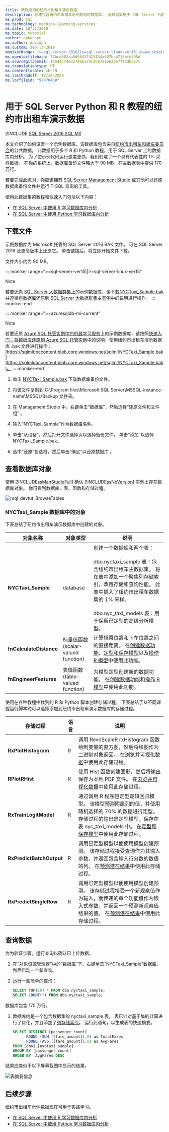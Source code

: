 ```yaml
---
title: 教程适用的纽约市出租车演示数据
description: 创建包含纽约市出租车示例数据的数据库。 此数据集用于 SQL Server 机器学习服务的 R 和 Python 教程。
ms.prod: sql
ms.technology: machine-learning-services
ms.date: 10/31/2018
ms.topic: tutorial
author: dphansen
ms.author: davidph
ms.custom: seo-lt-2019
monikerRange: '>=sql-server-2016||>=sql-server-linux-ver15||>=azuresqldb-mi-current'
ms.openlocfilehash: 77bcd682aa8d58437421134a697bcb715efe595d
ms.sourcegitcommit: 1a544cf4dd2720b124c3697d1e62ae7741db757c
ms.translationtype: HT
ms.contentlocale: zh-CN
ms.lasthandoff: 12/14/2020
ms.locfileid: "97470468"
---
```

# <a name="nyc-taxi-demo-data-for-sql-server-python-and-r-tutorials"></a>用于 SQL Server Python 和 R 教程的纽约市出租车演示数据
[!INCLUDE [SQL Server 2016 SQL MI](../../includes/applies-to-version/sqlserver2016-asdbmi.md)]

本文介绍了如何设置一个示例数据库，该数据库包含来自[纽约市出租车和轿车委员会](http://www.nyc.gov/html/tlc/html/about/trip_record_data.shtml)的公共数据。 此数据用于多个 R 和 Python 教程，用于 SQL Server 上的数据库内分析。 为了使示例代码运行速度更快，我们创建了一个具有代表性的 1% 采样数据。 在你的系统上，数据库备份文件略大于 90 MB，在主数据表中提供 170 万行。

若要完成此练习，你应该拥有 [SQL Server Management Studio](../../ssms/download-sql-server-management-studio-ssms.md?view=sql-server-2017&preserve-view=true) 或其他可以还原数据库备份文件并运行 T-SQL 查询的工具。

使用此数据集的教程和快速入门包括以下内容：

+ [在 SQL Server 中使用 R 学习数据库内分析](r-taxi-classification-introduction.md)
+ [在 SQL Server 中使用 Python 学习数据库内分析](python-taxi-classification-introduction.md)

## <a name="download-files"></a>下载文件

示例数据库为 Microsoft 托管的 SQL Server 2016 BAK 文件。 可在 SQL Server 2016 及更高版本上还原它。 单击链接后，将立即开始文件下载。 

文件大小约为 90 MB。

::: moniker range=">=sql-server-ver15||>=sql-server-linux-ver15"
>[!NOTE]
>若要还原 [SQL Server 大数据群集](../../big-data-cluster/big-data-cluster-overview.md)上的示例数据库，请下载[NYCTaxi_Sample.bak](https://sqlmldoccontent.blob.core.windows.net/sqlml/NYCTaxi_Sample.bak) 并遵循[将数据库还原到 SQL Server 大数据群集主实例](../../big-data-cluster/data-ingestion-restore-database.md)中的说明进行操作。
::: moniker-end

::: moniker range=">=azuresqldb-mi-current"
>[!NOTE]
>若要还原 [Azure SQL 托管实例中的机器学习服务](/azure/azure-sql/managed-instance/machine-learning-services-overview)上的示例数据库，请按照[快速入门：将数据库还原到 Azure SQL 托管实例](/azure/azure-sql/managed-instance/restore-sample-database-quickstart)中的说明，使用纽约市出租车演示数据库 .bak 文件进行操作：[https://sqlmldoccontent.blob.core.windows.net/sqlml/NYCTaxi_Sample.bak](https://sqlmldoccontent.blob.core.windows.net/sqlml/NYCTaxi_Sample.bak)。
::: moniker-end

1. 单击 [NYCTaxi_Sample.bak](https://sqlmldoccontent.blob.core.windows.net/sqlml/NYCTaxi_Sample.bak) 下载数据库备份文件。

2. 将该文件复制到 C:\Program files\Microsoft SQL Server\MSSQL-instance-name\MSSQL\Backup 文件夹。

3. 在 Management Studio 中，右键单击“数据库”，然后选择“还原文件和文件组” 。

4. 输入“NYCTaxi_Sample”作为数据库名称。

5. 单击“从设备”，然后打开文件选择页以选择备份文件。 单击“添加”以选择 NYCTaxi_Sample.bak。

6. 选中“还原”复选框，然后单击“确定”以还原数据库 。

## <a name="review-database-objects"></a>查看数据库对象
   
使用 [!INCLUDE[ssManStudioFull](../../includes/ssmanstudiofull-md.md)] 确认 [!INCLUDE[ssNoVersion](../../includes/ssnoversion-md.md)] 实例上存在数据库对象。 你可看到数据库、表、函数和存储过程。
  
   ![rsql_devtut_BrowseTables](media/rsql-devtut-browsetables.png "rsql_devtut_BrowseTables")

### <a name="objects-in-nyctaxi_sample-database"></a>NYCTaxi_Sample 数据库中的对象

下表总结了纽约市出租车演示数据库中创建的对象。

|**对象名称**|**对象类型**|**说明**|
|----------|------------------------|---------------|
|**NYCTaxi_Sample** | database | 创建一个数据库和两个表：<br /><br />dbo.nyctaxi_sample 表：包含纽约市出租车主数据集。 将在表中添加一个聚集列存储索引，改善存储和查询性能。 此表中插入了纽约市出租车数据集的 1% 采样。<br /><br />dbo.nyc_taxi_models 表：用于保留已定型的高级分析模型。|
|**fnCalculateDistance** |标量值函数 (scalar-valued function) | 计算搭乘位置和下车位置之间的直接距离。 在[创建数据功能](r-taxi-classification-create-features.md)、[定型和保存模型](r-taxi-classification-train-model.md)以及[操作 R 模型](r-taxi-classification-deploy-model.md)中使用此功能。|
|**fnEngineerFeatures** |表值函数 (table-valued function) | 为模型定型创建新的数据功能。 在[创建数据功能](r-taxi-classification-create-features.md)和[操作 R 模型](r-taxi-classification-deploy-model.md)中使用此功能。|


使用在各种教程中找到的 R 和 Python 脚本创建存储过程。 下表总结了从不同课程运行脚本时可以选择添加到纽约市出租车演示数据库的存储过程。

|**存储过程**|**语言**|**说明**|
|-------------------------|------------|---------------|
|**RxPlotHistogram** |R | 调用 RevoScaleR rxHistogram 函数绘制变量的直方图，然后将绘图作为二进制对象返回。 在[浏览并可视化数据](r-taxi-classification-explore-data.md)中使用此存储过程。|
|**RPlotRHist** |R| 使用 Hist 函数创建图形，然后将输出保存为本地 PDF 文件。 在[浏览并可视化数据](r-taxi-classification-explore-data.md)中使用此存储过程。|
|**RxTrainLogitModel**  |R| 通过调用 R 程序包定型逻辑回归模型。 该模型预测附属列的值，并使用随机选择的 70% 的数据进行定型。 存储过程的输出是定型模型，保存在表 nyc_taxi_models 中。 在[定型和保存模型](r-taxi-classification-train-model.md)中使用此存储过程。|
|**RxPredictBatchOutput**  |R | 调用已定型模型以便使用模型创建预测。 该存储过程接受查询作为其输入参数，并返回包含输入行分数的数值的列。 在[预测潜在结果](r-taxi-classification-deploy-model.md)中使用此存储过程。|
|**RxPredictSingleRow**  |R| 调用已定型模型以便使用模型创建预测。 该存储过程接受一个新观察值作为输入，而传递的单个功能值作为嵌入式参数，并返回一个预测新观察值结果的值。 在[预测潜在结果](r-taxi-classification-deploy-model.md)中使用此存储过程。|

## <a name="query-the-data"></a>查询数据

作为验证步骤，运行查询以确认已上传数据。

1. 在“对象资源管理器”中的“数据库”下，右键单击“NYCTaxi_Sample”数据库，然后启动一个新查询。

2. 运行一些简单的查询：

    ```sql
    SELECT TOP(10) * FROM dbo.nyctaxi_sample;
    SELECT COUNT(*) FROM dbo.nyctaxi_sample;
    ```
数据库包含 170 万行。

3. 数据库内是一个包含数据集的 nyctaxi_sample 表。 表已针对基于集的计算进行了优化，并且添加了[列存储索引](../../relational-databases/indexes/columnstore-indexes-overview.md)。 运行此语句，以生成表的快速摘要。

    ```sql
    SELECT DISTINCT [passenger_count]
        , ROUND (SUM ([fare_amount]),0) as TotalFares
        , ROUND (AVG ([fare_amount]),0) as AvgFares
    FROM [dbo].[nyctaxi_sample]
    GROUP BY [passenger_count]
    ORDER BY  AvgFares DESC
    ````
结果应类似于以下屏幕截图中显示的结果。

  ![表摘要信息](media/nyctaxidatatablesummary.png "查询结果")

## <a name="next-steps"></a>后续步骤

纽约市出租车示例数据现在可用于实践学习。

+ [在 SQL Server 中使用 R 学习数据库内分析](r-taxi-classification-introduction.md)
+ [在 SQL Server 中使用 Python 学习数据库内分析](python-taxi-classification-introduction.md)